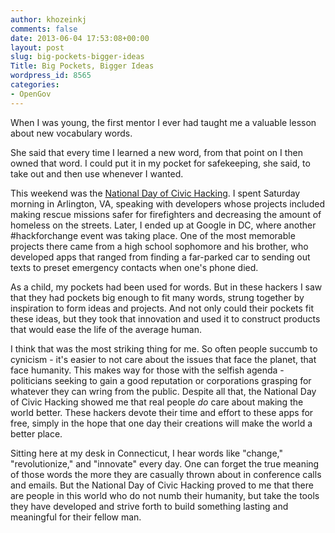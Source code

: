 ```yaml
---
author: khozeinkj
comments: false
date: 2013-06-04 17:53:08+00:00
layout: post
slug: big-pockets-bigger-ideas
Title: Big Pockets, Bigger Ideas
wordpress_id: 8565
categories:
- OpenGov
---
```


When I was young, the first mentor I ever had taught me a valuable lesson about new vocabulary words.

She said that every time I learned a new word, from that point on I then owned that word. I could put it in my pocket for safekeeping, she said, to take out and then use whenever I wanted.

This weekend was the [National Day of Civic Hacking](http://hackforchange.org/). I spent Saturday morning in Arlington, VA, speaking with developers whose projects included making rescue missions safer for firefighters and decreasing the amount of homeless on the streets. Later, I ended up at Google in DC, where another #hackforchange event was taking place. One of the most memorable projects there came from a high school sophomore and his brother, who developed apps that ranged from finding a far-parked car to sending out texts to preset emergency contacts when one's phone died.

As a child, my pockets had been used for words. But in these hackers I saw that they had pockets big enough to fit many words, strung together by inspiration to form ideas and projects. And not only could their pockets fit these ideas, but they took that innovation and used it to construct products that would ease the life of the average human.

I think that was the most striking thing for me. So often people succumb to cynicism - it's easier to not care about the issues that face the planet, that face humanity. This makes way for those with the selfish agenda - politicians seeking to gain a good reputation or corporations grasping for whatever they can wring from the public. Despite all that, the National Day of Civic Hacking showed me that real people _do_ care about making the world better. These hackers devote their time and effort to these apps for free, simply in the hope that one day their creations will make the world a better place.

Sitting here at my desk in Connecticut, I hear words like "change," "revolutionize," and "innovate" every day. One can forget the true meaning of those words the more they are casually thrown about in conference calls and emails. But the National Day of Civic Hacking proved to me that there are people in this world who do not numb their humanity, but take the tools they have developed and strive forth to build something lasting and meaningful for their fellow man.

